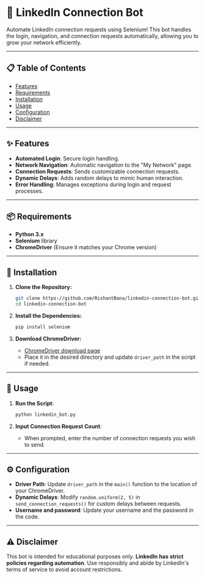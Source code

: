 # 🤖 LinkedIn Connection Bot

Automate LinkedIn connection requests using Selenium! This bot handles the login, navigation, and connection requests automatically, allowing you to grow your network efficiently.

---

## 📋 Table of Contents

- [Features](#Features)
- [Requirements](#requirements)
- [Installation](#installation)
- [Usage](#usage)
- [Configuration](#configuration)
- [Disclaimer](#disclaimer)

---

## ✨ Features

- **Automated Login**: Secure login handling.
- **Network Navigation**: Automatic navigation to the "My Network" page.
- **Connection Requests**: Sends customizable connection requests.
- **Dynamic Delays**: Adds random delays to mimic human interaction.
- **Error Handling**: Manages exceptions during login and request processes.

---

## 📦 Requirements

- **Python 3.x**
- **Selenium** library
- **ChromeDriver** (Ensure it matches your Chrome version)

---

## 🔧 Installation

1. **Clone the Repository:**
   ```bash
   git clone https://github.com/RishantBana/linkedin-connection-bot.git
   cd linkedin-connection-bot
   ```

2. **Install the Dependencies:**
   ```bash
   pip install selenium
   ```

3. **Download ChromeDriver:**
   - [ChromeDriver download page](https://sites.google.com/chromium.org/driver/)
   - Place it in the desired directory and update `driver_path` in the script if needed.

---

## 🚀 Usage

1. **Run the Script**:
   ```bash
   python linkedin_bot.py
   ```

2. **Input Connection Request Count**: 
   - When prompted, enter the number of connection requests you wish to send.

---

## ⚙️ Configuration

- **Driver Path**: Update `driver_path` in the `main()` function to the location of your ChromeDriver.
- **Dynamic Delays**: Modify `random.uniform(2, 5)` in `send_connection_requests()` for custom delays between requests.
- **Username and password**: Update your username and the password in the code.

---


## ⚠️ Disclaimer

This bot is intended for educational purposes only. **LinkedIn has strict policies regarding automation**. Use responsibly and abide by LinkedIn's terms of service to avoid account restrictions.
